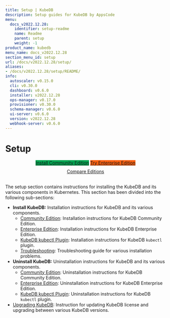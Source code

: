 ```yaml
---
title: Setup | KubeDB
description: Setup guides for KubeDB by AppsCode
menu:
  docs_v2022.12.28:
    identifier: setup-readme
    name: Readme
    parent: setup
    weight: -1
product_name: kubedb
menu_name: docs_v2022.12.28
section_menu_id: setup
url: /docs/v2022.12.28/setup/
aliases:
- /docs/v2022.12.28/setup/README/
info:
  autoscaler: v0.15.0
  cli: v0.30.0
  dashboard: v0.6.0
  installer: v2022.12.28
  ops-manager: v0.17.0
  provisioner: v0.30.0
  schema-manager: v0.6.0
  ui-server: v0.6.0
  version: v2022.12.28
  webhook-server: v0.6.0
---
```


# Setup

<div style="text-align: center;">
  <a class="button is-link is-medium is-active has-text-weight-normal" href="/docs/v2022.12.28/setup/install/community" style="background:#00A651; width: 18rem;">Install Community Edition</a>
  <a class="button is-info is-medium is-active has-text-weight-normal" href="/docs/v2022.12.28/setup/install/enterprise"  style="background:#FC6011; width: 18rem;">Try Enterprise Edition</a>
  <a style="margin-top: 10px; display: block;" href="https://kubedb.com/pricing/">Compare Editions</a>
</div>
<br>

The setup section contains instructions for installing the KubeDB and its various components in Kubernetes. This section has been divided into the following sub-sections:

- **Install KubeDB:** Installation instructions for KubeDB and its various components.
  - [Community Edition](/docs/v2022.12.28/setup/install/community): Installation instructions for KubeDB Community Edition.
  - [Enterprise Edition](/docs/v2022.12.28/setup/install/enterprise): Installation instructions for KubeDB Enterprise Edition.
  - [KubeDB kubectl Plugin](/docs/v2022.12.28/setup/install/kubectl_plugin): Installation instructions for KubeDB `kubectl` plugin.
  - [Troubleshooting](/docs/v2022.12.28/setup/install/troubleshoting): Troubleshooting guide for various installation problems.
- **Uninstall KubeDB:** Uninstallation instructions for KubeDB and its various components.
  - [Community Edition](/docs/v2022.12.28/setup/uninstall/community): Uninstallation instructions for KubeDB Community Edition.
  - [Enterprise Edition](/docs/v2022.12.28/setup/uninstall/enterprise): Uninstallation instructions for KubeDB Enterprise Edition.
  - [KubeDB kubectl Plugin](/docs/v2022.12.28/setup/uninstall/kubectl_plugin): Uninstallation instructions for KubeDB `kubectl` plugin.
- [Upgrading KubeDB](/docs/v2022.12.28/setup/upgrade/): Instruction for updating KubeDB license and upgrading between various KubeDB versions.
